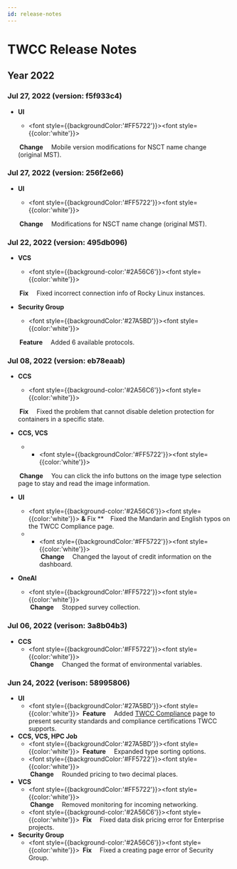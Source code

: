 ```yaml
---
id: release-notes
---
```


# TWCC Release Notes
## Year 2022

### Jul 27, 2022 (version: f5f933c4) 
- **UI**
  - <font style={{backgroundColor:'#FF5722'}}><font style={{color:'white'}}>
  
  **&nbsp;Change&nbsp;**</font></font> &ensp; Mobile version modifications for NSCT name change (original MST).
### Jul 27, 2022 (version: 256f2e66) 
- **UI**
  - <font style={{backgroundColor:'#FF5722'}}><font style={{color:'white'}}> 
  
  **&nbsp;Change&nbsp;**</font></font> &ensp; Modifications for NSCT name change (original MST).
### Jul 22, 2022 (version: 495db096) 

- **VCS**
    - <font style={{background-color:'#2A56C6'}}><font style={{color:'white'}}>
    
    **&nbsp;Fix&nbsp;**</font></font> &ensp; Fixed incorrect connection info of Rocky Linux instances.
- **Security Group**
    - <font style={{backgroundColor:'#27A5BD'}}><font style={{color:'white'}}>
    
    **&nbsp;Feature&nbsp;**</font></font> &ensp; Added 6 available protocols.
### Jul 08, 2022 (version: eb78eaab)
- **CCS**
    - <font style={{background-color:'#2A56C6'}}><font style={{color:'white'}}>
    
    **&nbsp;Fix&nbsp;**</font></font> &ensp; Fixed the problem that cannot disable deletion protection for containers in a specific state.
- **CCS, VCS**
    - - <font style={{backgroundColor:'#FF5722'}}><font style={{color:'white'}}>
    
    **&nbsp;Change&nbsp;**</font></font> &ensp; You can click the info buttons on the image type selection page to stay and read the image information.
- **UI**
    - <font style={{background-color:'#2A56C6'}}><font style={{color:'white'}}> 
    **&**&nbsp;Fix&nbsp;**</font></font> &ensp; Fixed the Mandarin and English typos on the TWCC Compliance page.
    - - <font style={{backgroundColor:'#FF5722'}}><font style={{color:'white'}}>  
    **&nbsp;Change&nbsp;**</font></font> &ensp; Changed the layout of credit information on the dashboard.
- **OneAI**
    - <font style={{backgroundColor:'#FF5722'}}><font style={{color:'white'}}>  
    **&nbsp;Change&nbsp;**</font></font> &ensp; Stopped survey collection.
### Jul 06, 2022 (verison: 3a8b04b3)
- **CCS**
    - <font style={{backgroundColor:'#FF5722'}}><font style={{color:'white'}}>  
    **&nbsp;Change&nbsp;**</font></font> &ensp; Changed the format of environmental variables.
### Jun 24, 2022 (verison: 58995806)
- **UI**
    - <font style={{backgroundColor:'#27A5BD'}}><font style={{color:'white'}}> 
    **&nbsp;Feature&nbsp;**</font></font> &ensp; Added [TWCC Compliance](https://www.twcc.ai/certification) page to present security standards and compliance certifications TWCC supports.
- **CCS, VCS, HPC Job**
    - <font style={{backgroundColor:'#27A5BD'}}><font style={{color:'white'}}> 
    **&nbsp;Feature&nbsp;**</font></font> &ensp; Expanded type sorting options.
    - <font style={{backgroundColor:'#FF5722'}}><font style={{color:'white'}}>  
    **&nbsp;Change&nbsp;**</font></font> &ensp; Rounded pricing to two decimal places.
- **VCS**
    - <font style={{backgroundColor:'#FF5722'}}><font style={{color:'white'}}>  
    **&nbsp;Change&nbsp;**</font></font> &ensp; Removed monitoring for incoming networking.
    - <font style={{background-color:'#2A56C6'}}><font style={{color:'white'}}> 
    **&nbsp;Fix&nbsp;**</font></font> &ensp; Fixed data disk pricing error for Enterprise projects.
- **Security Group**
    - <font style={{background-color:'#2A56C6'}}><font style={{color:'white'}}> 
    **&nbsp;Fix&nbsp;**</font></font> &ensp; Fixed a creating page error of Security Group.